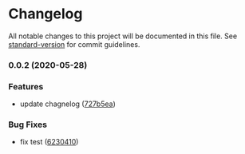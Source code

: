 # Changelog

All notable changes to this project will be documented in this file. See [standard-version](https://github.com/conventional-changelog/standard-version) for commit guidelines.

### 0.0.2 (2020-05-28)


### Features

* update chagnelog ([727b5ea](https://github.com/joinfunny/single-vue-framework/commit/727b5eaafe6714eec280c8b26c3171396496a02f))


### Bug Fixes

* fix test ([6230410](https://github.com/joinfunny/single-vue-framework/commit/623041092671330dda45ea34fe2396d2420f5181))
